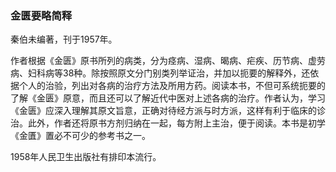 ### 金匮要略简释

秦伯未编著，刊于1957年。

作者根据《金匮》原书所列的病类，分为痉病、湿病、暍病、疟疾、历节病、虚劳病、妇科病等38种。除按照原文分门别类列举证治，并加以扼要的解释外，还依据个人的治验，列出对各病的治疗方法及所用方药。阅读本书，不但可系统扼要的了解《金匮》原意，而且还可以了解近代中医对上述各病的治疗。作者认为，学习《金匮》应深入理解其原文旨意，正确对待经方派与时方派，这样有利于临床的诊治。此外，作者还将原书方剂归纳在一起，每方附上主治，便于阅读。本书是初学《金匱》置必不可少的参考书之一。

1958年人民卫生出版社有排印本流行。
